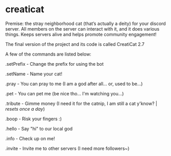 # creaticat
Premise: the stray neighborhood cat (that’s actually a deity) for your discord server. All members on the server can interact with it, and it does various things. Keeps servers alive and helps promote community engagement!

The final version of the project and its code is called CreatiCat 2.7

A few of the commands are listed below:

.setPrefix <prefix> - Change the prefix for using the bot

.setName <name> - Name your cat!

.pray - You can pray to me (I am a god after all... or, used to be...)

.pet - You can pet me (be nice tho... I'm watching you...)

.tribute - Gimme money (I need it for the catnip, I am still a cat y'know? | _resets once a day_)

.boop - Risk your fingers :)

.hello - Say "hi" to our local god

.info - Check up on me!

.invite - Invite me to other servers (I need more followers~)
